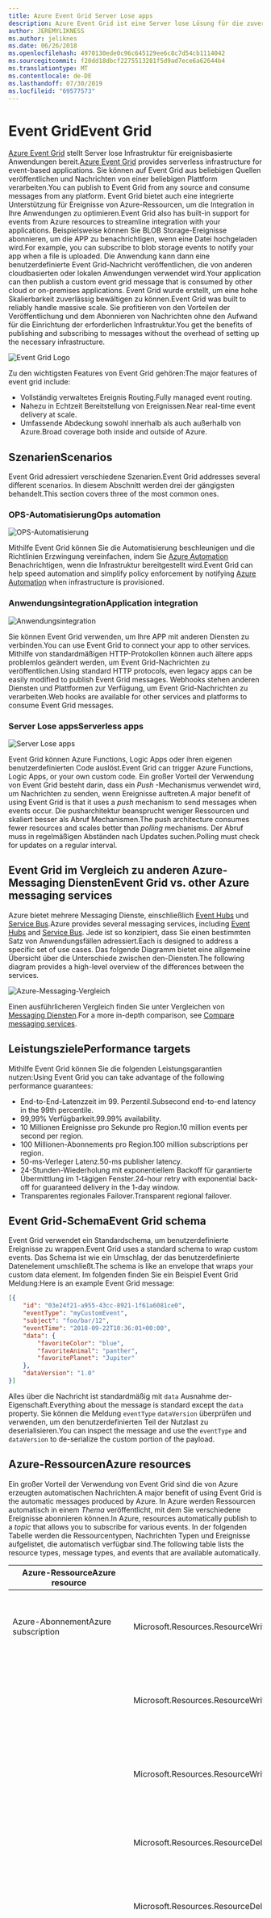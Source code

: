```yaml
---
title: Azure Event Grid Server Lose apps
description: Azure Event Grid ist eine Server lose Lösung für die zuverlässige Ereignis Übermittlung und das Routing in großem Umfang für ein Modell mit Zahlen pro Ereignis.
author: JEREMYLIKNESS
ms.author: jeliknes
ms.date: 06/26/2018
ms.openlocfilehash: 4970130ede0c96c645129ee6c8c7d54cb1114042
ms.sourcegitcommit: f20dd18dbcf2275513281f5d9ad7ece6a62644b4
ms.translationtype: MT
ms.contentlocale: de-DE
ms.lasthandoff: 07/30/2019
ms.locfileid: "69577573"
---
```

# <a name="event-grid"></a><span data-ttu-id="55066-103">Event Grid</span><span class="sxs-lookup"><span data-stu-id="55066-103">Event Grid</span></span>

<span data-ttu-id="55066-104">[Azure Event Grid](/azure/event-grid/overview) stellt Server lose Infrastruktur für ereignisbasierte Anwendungen bereit.</span><span class="sxs-lookup"><span data-stu-id="55066-104">[Azure Event Grid](/azure/event-grid/overview) provides serverless infrastructure for event-based applications.</span></span> <span data-ttu-id="55066-105">Sie können auf Event Grid aus beliebigen Quellen veröffentlichen und Nachrichten von einer beliebigen Plattform verarbeiten.</span><span class="sxs-lookup"><span data-stu-id="55066-105">You can publish to Event Grid from any source and consume messages from any platform.</span></span> <span data-ttu-id="55066-106">Event Grid bietet auch eine integrierte Unterstützung für Ereignisse von Azure-Ressourcen, um die Integration in Ihre Anwendungen zu optimieren.</span><span class="sxs-lookup"><span data-stu-id="55066-106">Event Grid also has built-in support for events from Azure resources to streamline integration with your applications.</span></span> <span data-ttu-id="55066-107">Beispielsweise können Sie BLOB Storage-Ereignisse abonnieren, um die APP zu benachrichtigen, wenn eine Datei hochgeladen wird.</span><span class="sxs-lookup"><span data-stu-id="55066-107">For example, you can subscribe to blob storage events to notify your app when a file is uploaded.</span></span> <span data-ttu-id="55066-108">Die Anwendung kann dann eine benutzerdefinierte Event Grid-Nachricht veröffentlichen, die von anderen cloudbasierten oder lokalen Anwendungen verwendet wird.</span><span class="sxs-lookup"><span data-stu-id="55066-108">Your application can then publish a custom event grid message that is consumed by other cloud or on-premises applications.</span></span> <span data-ttu-id="55066-109">Event Grid wurde erstellt, um eine hohe Skalierbarkeit zuverlässig bewältigen zu können.</span><span class="sxs-lookup"><span data-stu-id="55066-109">Event Grid was built to reliably handle massive scale.</span></span> <span data-ttu-id="55066-110">Sie profitieren von den Vorteilen der Veröffentlichung und dem Abonnieren von Nachrichten ohne den Aufwand für die Einrichtung der erforderlichen Infrastruktur.</span><span class="sxs-lookup"><span data-stu-id="55066-110">You get the benefits of publishing and subscribing to messages without the overhead of setting up the necessary infrastructure.</span></span>

![Event Grid Logo](./media/event-grid-logo.png)

<span data-ttu-id="55066-112">Zu den wichtigsten Features von Event Grid gehören:</span><span class="sxs-lookup"><span data-stu-id="55066-112">The major features of event grid include:</span></span>

* <span data-ttu-id="55066-113">Vollständig verwaltetes Ereignis Routing.</span><span class="sxs-lookup"><span data-stu-id="55066-113">Fully managed event routing.</span></span>
* <span data-ttu-id="55066-114">Nahezu in Echtzeit Bereitstellung von Ereignissen.</span><span class="sxs-lookup"><span data-stu-id="55066-114">Near real-time event delivery at scale.</span></span>
* <span data-ttu-id="55066-115">Umfassende Abdeckung sowohl innerhalb als auch außerhalb von Azure.</span><span class="sxs-lookup"><span data-stu-id="55066-115">Broad coverage both inside and outside of Azure.</span></span>

## <a name="scenarios"></a><span data-ttu-id="55066-116">Szenarien</span><span class="sxs-lookup"><span data-stu-id="55066-116">Scenarios</span></span>

<span data-ttu-id="55066-117">Event Grid adressiert verschiedene Szenarien.</span><span class="sxs-lookup"><span data-stu-id="55066-117">Event Grid addresses several different scenarios.</span></span> <span data-ttu-id="55066-118">In diesem Abschnitt werden drei der gängigsten behandelt.</span><span class="sxs-lookup"><span data-stu-id="55066-118">This section covers three of the most common ones.</span></span>

### <a name="ops-automation"></a><span data-ttu-id="55066-119">OPS-Automatisierung</span><span class="sxs-lookup"><span data-stu-id="55066-119">Ops automation</span></span>

![OPS-Automatisierung](./media/ops-automation.png)

<span data-ttu-id="55066-121">Mithilfe Event Grid können Sie die Automatisierung beschleunigen und die Richtlinien Erzwingung vereinfachen, indem Sie [Azure Automation](https://docs.microsoft.com/azure/automation) Benachrichtigen, wenn die Infrastruktur bereitgestellt wird.</span><span class="sxs-lookup"><span data-stu-id="55066-121">Event Grid can help speed automation and simplify policy enforcement by notifying [Azure Automation](https://docs.microsoft.com/azure/automation) when infrastructure is provisioned.</span></span>

### <a name="application-integration"></a><span data-ttu-id="55066-122">Anwendungsintegration</span><span class="sxs-lookup"><span data-stu-id="55066-122">Application integration</span></span>

![Anwendungsintegration](./media/app-integration.png)

<span data-ttu-id="55066-124">Sie können Event Grid verwenden, um Ihre APP mit anderen Diensten zu verbinden.</span><span class="sxs-lookup"><span data-stu-id="55066-124">You can use Event Grid to connect your app to other services.</span></span> <span data-ttu-id="55066-125">Mithilfe von standardmäßigen HTTP-Protokollen können auch ältere apps problemlos geändert werden, um Event Grid-Nachrichten zu veröffentlichen.</span><span class="sxs-lookup"><span data-stu-id="55066-125">Using standard HTTP protocols, even legacy apps can be easily modified to publish Event Grid messages.</span></span> <span data-ttu-id="55066-126">Webhooks stehen anderen Diensten und Plattformen zur Verfügung, um Event Grid-Nachrichten zu verarbeiten.</span><span class="sxs-lookup"><span data-stu-id="55066-126">Web hooks are available for other services and platforms to consume Event Grid messages.</span></span>

### <a name="serverless-apps"></a><span data-ttu-id="55066-127">Server Lose apps</span><span class="sxs-lookup"><span data-stu-id="55066-127">Serverless apps</span></span>

![Server Lose apps](./media/serverless-apps.png)

<span data-ttu-id="55066-129">Event Grid können Azure Functions, Logic Apps oder ihren eigenen benutzerdefinierten Code auslöst.</span><span class="sxs-lookup"><span data-stu-id="55066-129">Event Grid can trigger Azure Functions, Logic Apps, or your own custom code.</span></span> <span data-ttu-id="55066-130">Ein großer Vorteil der Verwendung von Event Grid besteht darin, dass ein *Push* -Mechanismus verwendet wird, um Nachrichten zu senden, wenn Ereignisse auftreten.</span><span class="sxs-lookup"><span data-stu-id="55066-130">A major benefit of using Event Grid is that it uses a *push* mechanism to send messages when events occur.</span></span> <span data-ttu-id="55066-131">Die pusharchitektur beansprucht weniger Ressourcen und skaliert besser als Abruf Mechanismen.</span><span class="sxs-lookup"><span data-stu-id="55066-131">The push architecture consumes fewer resources and scales better than *polling* mechanisms.</span></span> <span data-ttu-id="55066-132">Der Abruf muss in regelmäßigen Abständen nach Updates suchen.</span><span class="sxs-lookup"><span data-stu-id="55066-132">Polling must check for updates on a regular interval.</span></span>

## <a name="event-grid-vs-other-azure-messaging-services"></a><span data-ttu-id="55066-133">Event Grid im Vergleich zu anderen Azure-Messaging Diensten</span><span class="sxs-lookup"><span data-stu-id="55066-133">Event Grid vs. other Azure messaging services</span></span>

<span data-ttu-id="55066-134">Azure bietet mehrere Messaging Dienste, einschließlich [Event Hubs](https://docs.microsoft.com/azure/event-hubs) und [Service Bus](https://docs.microsoft.com/azure/service-bus-messaging).</span><span class="sxs-lookup"><span data-stu-id="55066-134">Azure provides several messaging services, including [Event Hubs](https://docs.microsoft.com/azure/event-hubs) and [Service Bus](https://docs.microsoft.com/azure/service-bus-messaging).</span></span> <span data-ttu-id="55066-135">Jede ist so konzipiert, dass Sie einen bestimmten Satz von Anwendungsfällen adressiert.</span><span class="sxs-lookup"><span data-stu-id="55066-135">Each is designed to address a specific set of use cases.</span></span> <span data-ttu-id="55066-136">Das folgende Diagramm bietet eine allgemeine Übersicht über die Unterschiede zwischen den-Diensten.</span><span class="sxs-lookup"><span data-stu-id="55066-136">The following diagram provides a high-level overview of the differences between the services.</span></span>

![Azure-Messaging-Vergleich](./media/azure-messaging-services.png)

<span data-ttu-id="55066-138">Einen ausführlicheren Vergleich finden Sie unter Vergleichen von [Messaging Diensten](https://docs.microsoft.com/azure/event-grid/compare-messaging-services).</span><span class="sxs-lookup"><span data-stu-id="55066-138">For a more in-depth comparison, see [Compare messaging services](https://docs.microsoft.com/azure/event-grid/compare-messaging-services).</span></span>

## <a name="performance-targets"></a><span data-ttu-id="55066-139">Leistungsziele</span><span class="sxs-lookup"><span data-stu-id="55066-139">Performance targets</span></span>

<span data-ttu-id="55066-140">Mithilfe Event Grid können Sie die folgenden Leistungsgarantien nutzen:</span><span class="sxs-lookup"><span data-stu-id="55066-140">Using Event Grid you can take advantage of the following performance guarantees:</span></span>

* <span data-ttu-id="55066-141">End-to-End-Latenzzeit im 99. Perzentil.</span><span class="sxs-lookup"><span data-stu-id="55066-141">Subsecond end-to-end latency in the 99th percentile.</span></span>
* <span data-ttu-id="55066-142">99,99% Verfügbarkeit.</span><span class="sxs-lookup"><span data-stu-id="55066-142">99.99% availability.</span></span>
* <span data-ttu-id="55066-143">10 Millionen Ereignisse pro Sekunde pro Region.</span><span class="sxs-lookup"><span data-stu-id="55066-143">10 million events per second per region.</span></span>
* <span data-ttu-id="55066-144">100 Millionen-Abonnements pro Region.</span><span class="sxs-lookup"><span data-stu-id="55066-144">100 million subscriptions per region.</span></span>
* <span data-ttu-id="55066-145">50-ms-Verleger Latenz.</span><span class="sxs-lookup"><span data-stu-id="55066-145">50-ms publisher latency.</span></span>
* <span data-ttu-id="55066-146">24-Stunden-Wiederholung mit exponentiellem Backoff für garantierte Übermittlung im 1-tägigen Fenster.</span><span class="sxs-lookup"><span data-stu-id="55066-146">24-hour retry with exponential back-off for guaranteed delivery in the 1-day window.</span></span>
* <span data-ttu-id="55066-147">Transparentes regionales Failover.</span><span class="sxs-lookup"><span data-stu-id="55066-147">Transparent regional failover.</span></span>

## <a name="event-grid-schema"></a><span data-ttu-id="55066-148">Event Grid-Schema</span><span class="sxs-lookup"><span data-stu-id="55066-148">Event Grid schema</span></span>

<span data-ttu-id="55066-149">Event Grid verwendet ein Standardschema, um benutzerdefinierte Ereignisse zu wrappen.</span><span class="sxs-lookup"><span data-stu-id="55066-149">Event Grid uses a standard schema to wrap custom events.</span></span> <span data-ttu-id="55066-150">Das Schema ist wie ein Umschlag, der das benutzerdefinierte Datenelement umschließt.</span><span class="sxs-lookup"><span data-stu-id="55066-150">The schema is like an envelope that wraps your custom data element.</span></span> <span data-ttu-id="55066-151">Im folgenden finden Sie ein Beispiel Event Grid Meldung:</span><span class="sxs-lookup"><span data-stu-id="55066-151">Here is an example Event Grid message:</span></span>

```json
[{
    "id": "03e24f21-a955-43cc-8921-1f61a6081ce0",
    "eventType": "myCustomEvent",
    "subject": "foo/bar/12",
    "eventTime": "2018-09-22T10:36:01+00:00",
    "data": {
        "favoriteColor": "blue",
        "favoriteAnimal": "panther",
        "favoritePlanet": "Jupiter"
    },
    "dataVersion": "1.0"
}]
```

<span data-ttu-id="55066-152">Alles über die Nachricht ist standardmäßig mit `data` Ausnahme der-Eigenschaft.</span><span class="sxs-lookup"><span data-stu-id="55066-152">Everything about the message is standard except the `data` property.</span></span> <span data-ttu-id="55066-153">Sie können die Meldung `eventType` `dataVersion` überprüfen und verwenden, um den benutzerdefinierten Teil der Nutzlast zu deserialisieren.</span><span class="sxs-lookup"><span data-stu-id="55066-153">You can inspect the message and use the `eventType` and `dataVersion` to de-serialize the custom portion of the payload.</span></span>

## <a name="azure-resources"></a><span data-ttu-id="55066-154">Azure-Ressourcen</span><span class="sxs-lookup"><span data-stu-id="55066-154">Azure resources</span></span>

<span data-ttu-id="55066-155">Ein großer Vorteil der Verwendung von Event Grid sind die von Azure erzeugten automatischen Nachrichten.</span><span class="sxs-lookup"><span data-stu-id="55066-155">A major benefit of using Event Grid is the automatic messages produced by Azure.</span></span> <span data-ttu-id="55066-156">In Azure werden Ressourcen automatisch in einem *Thema* veröffentlicht, mit dem Sie verschiedene Ereignisse abonnieren können.</span><span class="sxs-lookup"><span data-stu-id="55066-156">In Azure, resources automatically publish to a *topic* that allows you to subscribe for various events.</span></span> <span data-ttu-id="55066-157">In der folgenden Tabelle werden die Ressourcentypen, Nachrichten Typen und Ereignisse aufgelistet, die automatisch verfügbar sind.</span><span class="sxs-lookup"><span data-stu-id="55066-157">The following table lists the resource types, message types, and events that are available automatically.</span></span>

| <span data-ttu-id="55066-158">Azure-Ressource</span><span class="sxs-lookup"><span data-stu-id="55066-158">Azure resource</span></span> | <span data-ttu-id="55066-159">Ereignistyp</span><span class="sxs-lookup"><span data-stu-id="55066-159">Event type</span></span> | <span data-ttu-id="55066-160">Beschreibung</span><span class="sxs-lookup"><span data-stu-id="55066-160">Description</span></span> |
| -------------- | ---------- | ----------- |
| <span data-ttu-id="55066-161">Azure-Abonnement</span><span class="sxs-lookup"><span data-stu-id="55066-161">Azure subscription</span></span> | <span data-ttu-id="55066-162">Microsoft.Resources.ResourceWriteSuccess</span><span class="sxs-lookup"><span data-stu-id="55066-162">Microsoft.Resources.ResourceWriteSuccess</span></span> | <span data-ttu-id="55066-163">Wird ausgelöst, wenn ein Vorgang zum Erstellen oder Aktualisieren einer Ressource erfolgreich ist.</span><span class="sxs-lookup"><span data-stu-id="55066-163">Raised when a resource create or update operation succeeds.</span></span> |
| | <span data-ttu-id="55066-164">Microsoft.Resources.ResourceWriteFailure</span><span class="sxs-lookup"><span data-stu-id="55066-164">Microsoft.Resources.ResourceWriteFailure</span></span> | <span data-ttu-id="55066-165">Wird ausgelöst, wenn ein Vorgang zum Erstellen oder Aktualisieren einer Ressource fehlschlägt.</span><span class="sxs-lookup"><span data-stu-id="55066-165">Raised when a resource create or update operation fails.</span></span> |
| | <span data-ttu-id="55066-166">Microsoft.Resources.ResourceWriteCancel</span><span class="sxs-lookup"><span data-stu-id="55066-166">Microsoft.Resources.ResourceWriteCancel</span></span> | <span data-ttu-id="55066-167">Wird ausgelöst, wenn ein Vorgang zum Erstellen oder Aktualisieren einer Ressource abgebrochen wird.</span><span class="sxs-lookup"><span data-stu-id="55066-167">Raised when a resource create or update operation is canceled.</span></span> |
|  | <span data-ttu-id="55066-168">Microsoft.Resources.ResourceDeleteSuccess</span><span class="sxs-lookup"><span data-stu-id="55066-168">Microsoft.Resources.ResourceDeleteSuccess</span></span> | <span data-ttu-id="55066-169">Wird ausgelöst, wenn ein Löschvorgang einer Ressource erfolgreich ist.</span><span class="sxs-lookup"><span data-stu-id="55066-169">Raised when a resource delete operation succeeds.</span></span> |
|  | <span data-ttu-id="55066-170">Microsoft.Resources.ResourceDeleteFailure</span><span class="sxs-lookup"><span data-stu-id="55066-170">Microsoft.Resources.ResourceDeleteFailure</span></span> | <span data-ttu-id="55066-171">Wird ausgelöst, wenn ein Löschvorgang einer Ressource fehlschlägt.</span><span class="sxs-lookup"><span data-stu-id="55066-171">Raised when a resource delete operation fails.</span></span> |
| | <span data-ttu-id="55066-172">Microsoft.Resources.ResourceDeleteCancel</span><span class="sxs-lookup"><span data-stu-id="55066-172">Microsoft.Resources.ResourceDeleteCancel</span></span> | <span data-ttu-id="55066-173">Wird ausgelöst, wenn ein Vorgang zum Löschen einer Ressource abgebrochen wird.</span><span class="sxs-lookup"><span data-stu-id="55066-173">Raised when a resource delete operation is canceled.</span></span> <span data-ttu-id="55066-174">Dieses Ereignis tritt auf, wenn eine Vorlagen Bereitstellung abgebrochen wird.</span><span class="sxs-lookup"><span data-stu-id="55066-174">This event happens when a template deployment is canceled.</span></span> |
| <span data-ttu-id="55066-175">Blobspeicher</span><span class="sxs-lookup"><span data-stu-id="55066-175">Blob storage</span></span> | <span data-ttu-id="55066-176">Microsoft.Storage.BlobCreated</span><span class="sxs-lookup"><span data-stu-id="55066-176">Microsoft.Storage.BlobCreated</span></span> | <span data-ttu-id="55066-177">Wird ausgelöst, wenn ein BLOB erstellt wird.</span><span class="sxs-lookup"><span data-stu-id="55066-177">Raised when a blob is created.</span></span> |
| | <span data-ttu-id="55066-178">Microsoft.Storage.BlobDeleted</span><span class="sxs-lookup"><span data-stu-id="55066-178">Microsoft.Storage.BlobDeleted</span></span> | <span data-ttu-id="55066-179">Wird ausgelöst, wenn ein BLOB gelöscht wird.</span><span class="sxs-lookup"><span data-stu-id="55066-179">Raised when a blob is deleted.</span></span> |
| <span data-ttu-id="55066-180">Event Hubs</span><span class="sxs-lookup"><span data-stu-id="55066-180">Event hubs</span></span> | <span data-ttu-id="55066-181">Microsoft.EventHub.CaptureFileCreated</span><span class="sxs-lookup"><span data-stu-id="55066-181">Microsoft.EventHub.CaptureFileCreated</span></span> | <span data-ttu-id="55066-182">Wird ausgelöst, wenn eine Erfassungs Datei erstellt wird.</span><span class="sxs-lookup"><span data-stu-id="55066-182">Raised when a capture file is created.</span></span>
| <span data-ttu-id="55066-183">IoT Hub</span><span class="sxs-lookup"><span data-stu-id="55066-183">IoT Hub</span></span> | <span data-ttu-id="55066-184">Microsoft.Devices.DeviceCreated</span><span class="sxs-lookup"><span data-stu-id="55066-184">Microsoft.Devices.DeviceCreated</span></span> | <span data-ttu-id="55066-185">Wird veröffentlicht, wenn ein Gerät bei einem IOT Hub registriert wird.</span><span class="sxs-lookup"><span data-stu-id="55066-185">Published when a device is registered to an IoT hub.</span></span> |
| | <span data-ttu-id="55066-186">Microsoft.Devices.DeviceDeleted</span><span class="sxs-lookup"><span data-stu-id="55066-186">Microsoft.Devices.DeviceDeleted</span></span> | <span data-ttu-id="55066-187">Wird veröffentlicht, wenn ein Gerät aus einem IOT Hub gelöscht wird.</span><span class="sxs-lookup"><span data-stu-id="55066-187">Published when a device is deleted from an IoT hub.</span></span> |
| <span data-ttu-id="55066-188">Ressourcengruppen</span><span class="sxs-lookup"><span data-stu-id="55066-188">Resource groups</span></span> | <span data-ttu-id="55066-189">Microsoft.Resources.ResourceWriteSuccess</span><span class="sxs-lookup"><span data-stu-id="55066-189">Microsoft.Resources.ResourceWriteSuccess</span></span> | <span data-ttu-id="55066-190">Wird ausgelöst, wenn ein Vorgang zum Erstellen oder Aktualisieren einer Ressource erfolgreich ist.</span><span class="sxs-lookup"><span data-stu-id="55066-190">Raised when a resource create or update operation succeeds.</span></span> |
| | <span data-ttu-id="55066-191">Microsoft.Resources.ResourceWriteFailure</span><span class="sxs-lookup"><span data-stu-id="55066-191">Microsoft.Resources.ResourceWriteFailure</span></span> | <span data-ttu-id="55066-192">Wird ausgelöst, wenn ein Vorgang zum Erstellen oder Aktualisieren einer Ressource fehlschlägt.</span><span class="sxs-lookup"><span data-stu-id="55066-192">Raised when a resource create or update operation fails.</span></span> |
| | <span data-ttu-id="55066-193">Microsoft.Resources.ResourceWriteCancel</span><span class="sxs-lookup"><span data-stu-id="55066-193">Microsoft.Resources.ResourceWriteCancel</span></span> | <span data-ttu-id="55066-194">Wird ausgelöst, wenn ein Vorgang zum Erstellen oder Aktualisieren einer Ressource abgebrochen wird.</span><span class="sxs-lookup"><span data-stu-id="55066-194">Raised when a resource create or update operation is canceled.</span></span> |
| | <span data-ttu-id="55066-195">Microsoft.Resources.ResourceDeleteSuccess</span><span class="sxs-lookup"><span data-stu-id="55066-195">Microsoft.Resources.ResourceDeleteSuccess</span></span> | <span data-ttu-id="55066-196">Wird ausgelöst, wenn ein Löschvorgang einer Ressource erfolgreich ist.</span><span class="sxs-lookup"><span data-stu-id="55066-196">Raised when a resource delete operation succeeds.</span></span> |
| | <span data-ttu-id="55066-197">Microsoft.Resources.ResourceDeleteFailure</span><span class="sxs-lookup"><span data-stu-id="55066-197">Microsoft.Resources.ResourceDeleteFailure</span></span> | <span data-ttu-id="55066-198">Wird ausgelöst, wenn ein Löschvorgang einer Ressource fehlschlägt.</span><span class="sxs-lookup"><span data-stu-id="55066-198">Raised when a resource delete operation fails.</span></span> |
| | <span data-ttu-id="55066-199">Microsoft.Resources.ResourceDeleteCancel</span><span class="sxs-lookup"><span data-stu-id="55066-199">Microsoft.Resources.ResourceDeleteCancel</span></span> | <span data-ttu-id="55066-200">Wird ausgelöst, wenn ein Vorgang zum Löschen einer Ressource abgebrochen wird.</span><span class="sxs-lookup"><span data-stu-id="55066-200">Raised when a resource delete operation is canceled.</span></span> <span data-ttu-id="55066-201">Dieses Ereignis tritt auf, wenn eine Vorlagen Bereitstellung abgebrochen wird.</span><span class="sxs-lookup"><span data-stu-id="55066-201">This event happens when a template deployment is canceled.</span></span> |

<span data-ttu-id="55066-202">Weitere Informationen finden Sie unter [Azure Event Grid-Ereignis Schema](https://docs.microsoft.com/azure/event-grid/event-schema).</span><span class="sxs-lookup"><span data-stu-id="55066-202">For more information, see [Azure Event Grid event schema](https://docs.microsoft.com/azure/event-grid/event-schema).</span></span>

<span data-ttu-id="55066-203">Sie können von jedem Anwendungstyp aus auf Event Grid zugreifen, auch auf einem lokalen Standort.</span><span class="sxs-lookup"><span data-stu-id="55066-203">You can access Event Grid from any type of application, even one that runs on-premises.</span></span>

## <a name="conclusion"></a><span data-ttu-id="55066-204">Schlussbemerkung</span><span class="sxs-lookup"><span data-stu-id="55066-204">Conclusion</span></span>

<span data-ttu-id="55066-205">In diesem Kapitel haben Sie die Azure-Server lose Plattform kennengelernt, die aus Azure Functions, Logic apps und Event Grid besteht.</span><span class="sxs-lookup"><span data-stu-id="55066-205">In this chapter you learned about the Azure serverless platform that is composed of Azure Functions, Logic Apps, and Event Grid.</span></span> <span data-ttu-id="55066-206">Sie können diese Ressourcen verwenden, um eine vollständig Server lose App-Architektur zu erstellen oder eine Hybridlösung zu erstellen, die mit anderen cloudressourcen und lokalen Servern interagiert.</span><span class="sxs-lookup"><span data-stu-id="55066-206">You can use these resources to build an entirely serverless app architecture, or create a hybrid solution that interacts with other cloud resources and on-premises servers.</span></span> <span data-ttu-id="55066-207">In Kombination mit einer Server losen Datenplattform wie [Azure SQL](https://docs.microsoft.com/azure/sql-database) oder [cosmosdb](https://docs.microsoft.com/azure/cosmos-db/introduction)können Sie vollständig verwaltete native cloudbasierte Anwendungen erstellen.</span><span class="sxs-lookup"><span data-stu-id="55066-207">Combined with a serverless data platform such as [Azure SQL](https://docs.microsoft.com/azure/sql-database) or [CosmosDB](https://docs.microsoft.com/azure/cosmos-db/introduction), you can build fully managed cloud native applications.</span></span>

## <a name="recommended-resources"></a><span data-ttu-id="55066-208">Empfohlene Ressourcen</span><span class="sxs-lookup"><span data-stu-id="55066-208">Recommended resources</span></span>

* [<span data-ttu-id="55066-209">App Service-Pläne</span><span class="sxs-lookup"><span data-stu-id="55066-209">App service plans</span></span>](https://docs.microsoft.com/azure/app-service/azure-web-sites-web-hosting-plans-in-depth-overview)
* [<span data-ttu-id="55066-210">Application Insights</span><span class="sxs-lookup"><span data-stu-id="55066-210">Application Insights</span></span>](https://docs.microsoft.com/azure/application-insights)
* [<span data-ttu-id="55066-211">Application Insights Analytics</span><span class="sxs-lookup"><span data-stu-id="55066-211">Application Insights Analytics</span></span>](https://docs.microsoft.com/azure/application-insights/app-insights-analytics)
* [<span data-ttu-id="55066-212">Azure Bringen Sie Ihre APP mit Server losem Azure Functions in die Cloud.</span><span class="sxs-lookup"><span data-stu-id="55066-212">Azure: Bring your app to the cloud with serverless Azure Functions</span></span>](https://channel9.msdn.com/events/Connect/2017/E102)
* [<span data-ttu-id="55066-213">Azure Event Grid</span><span class="sxs-lookup"><span data-stu-id="55066-213">Azure Event Grid</span></span>](https://docs.microsoft.com/azure/event-grid/overview)
* [<span data-ttu-id="55066-214">Azure Event Grid-Ereignis Schema</span><span class="sxs-lookup"><span data-stu-id="55066-214">Azure Event Grid event schema</span></span>](https://docs.microsoft.com/azure/event-grid/event-schema)
* [<span data-ttu-id="55066-215">Azure-Event Hubs</span><span class="sxs-lookup"><span data-stu-id="55066-215">Azure Event Hubs</span></span>](https://docs.microsoft.com/azure/event-hubs)
* [<span data-ttu-id="55066-216">Dokumentation zu Azure Functions</span><span class="sxs-lookup"><span data-stu-id="55066-216">Azure Functions documentation</span></span>](https://docs.microsoft.com/azure/azure-functions)
* [<span data-ttu-id="55066-217">Konzepte von Azure Functions Triggern und Bindungen</span><span class="sxs-lookup"><span data-stu-id="55066-217">Azure Functions triggers and bindings concepts</span></span>](https://docs.microsoft.com/azure/azure-functions/functions-triggers-bindings)
* [<span data-ttu-id="55066-218">Azure Logic Apps</span><span class="sxs-lookup"><span data-stu-id="55066-218">Azure Logic Apps</span></span>](https://docs.microsoft.com/azure/logic-apps)
* [<span data-ttu-id="55066-219">Azure Service Bus</span><span class="sxs-lookup"><span data-stu-id="55066-219">Azure Service Bus</span></span>](https://docs.microsoft.com/azure/service-bus-messaging)
* [<span data-ttu-id="55066-220">Azure-Table Storage</span><span class="sxs-lookup"><span data-stu-id="55066-220">Azure Table Storage</span></span>](https://docs.microsoft.com/azure/cosmos-db/table-storage-overview)
* [<span data-ttu-id="55066-221">Vergleichen von Funktionen 1. x und 2. x</span><span class="sxs-lookup"><span data-stu-id="55066-221">Compare functions 1.x and 2.x</span></span>](https://docs.microsoft.com/azure/azure-functions/functions-versions)
* [<span data-ttu-id="55066-222">Herstellen einer Verbindung mit lokalen Datenquellen mit dem lokalen Azure-Daten Gateway</span><span class="sxs-lookup"><span data-stu-id="55066-222">Connecting to on-premises data sources with Azure On-premises Data Gateway</span></span>](https://docs.microsoft.com/azure/analysis-services/analysis-services-gateway)
* [<span data-ttu-id="55066-223">Erstellen Sie Ihre erste Funktion im Azure-Portal</span><span class="sxs-lookup"><span data-stu-id="55066-223">Create your first function in the Azure portal</span></span>](https://docs.microsoft.com/azure/azure-functions/functions-create-first-azure-function)
* [<span data-ttu-id="55066-224">Erstellen Sie Ihre erste Funktion mit dem Azure CLI</span><span class="sxs-lookup"><span data-stu-id="55066-224">Create your first function using the Azure CLI</span></span>](https://docs.microsoft.com/azure/azure-functions/functions-create-first-azure-function-azure-cli)
* [<span data-ttu-id="55066-225">Erstellen Ihrer ersten Funktion mit Visual Studio</span><span class="sxs-lookup"><span data-stu-id="55066-225">Create your first function using Visual Studio</span></span>](https://docs.microsoft.com/azure/azure-functions/functions-create-your-first-function-visual-studio)
* [<span data-ttu-id="55066-226">Von Functions unterstützte Sprachen</span><span class="sxs-lookup"><span data-stu-id="55066-226">Functions supported languages</span></span>](https://docs.microsoft.com/azure/azure-functions/supported-languages)
* [<span data-ttu-id="55066-227">Monitor Azure Functions</span><span class="sxs-lookup"><span data-stu-id="55066-227">Monitor Azure Functions</span></span>](https://docs.microsoft.com/azure/azure-functions/functions-monitoring)
* [<span data-ttu-id="55066-228">Arbeiten mit Azure-Funktionsproxys</span><span class="sxs-lookup"><span data-stu-id="55066-228">Work with Azure Functions Proxies</span></span>](https://docs.microsoft.com/azure/azure-functions/functions-proxies)

>[!div class="step-by-step"]
><span data-ttu-id="55066-229">[Zurück](logic-apps.md)
>[Weiter](durable-azure-functions.md)</span><span class="sxs-lookup"><span data-stu-id="55066-229">[Previous](logic-apps.md)
[Next](durable-azure-functions.md)</span></span>
